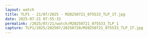 ```yaml
---
layout: watch
title: TLP1 - 21/07/2025 - M20250721_075533_TLP_1T.jpg
date: 2025-07-21 07:55:33
permalink: /2025/07/21/watch/M20250721_075533_TLP_1
capture: TLP1/2025/202507/20250720/M20250721_075533_TLP_1T.jpg
---
```

